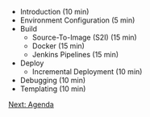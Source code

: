 

* Introduction (10 min)
* Environment Configuration (5 min)
* Build
    * Source-To-Image (S2I) (15 min)
    * Docker (15 min)
    * Jenkins Pipelines (15 min)
* Deploy
    * Incremental Deployment (10 min)
* Debugging (10 min)
* Templating (10 min)



[Next: Agenda](https://github.com/rimolive/openshift-development-workshop/blob/master/workshop/agenda.md)